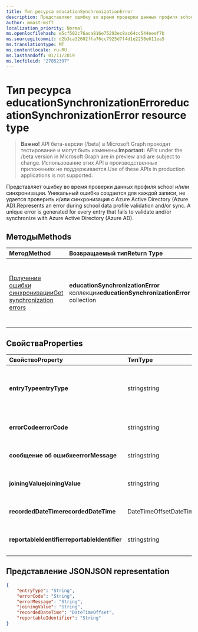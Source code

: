 ```yaml
---
title: Тип ресурса educationSynchronizationError
description: Представляет ошибку во время проверки данных профиля school и/или синхронизации. Уникальный ошибка создается для каждой записи, не удается проверить и/или синхронизация с Azure Active Directory (Azure AD).
author: mmast-msft
localization_priority: Normal
ms.openlocfilehash: e5cf502c76aca816e75293ec8ac64cc544eeef7b
ms.sourcegitcommit: d2b3ca32602ffa76cc7925d7f4d1e2258e611ea5
ms.translationtype: MT
ms.contentlocale: ru-RU
ms.lasthandoff: 01/11/2019
ms.locfileid: "27852397"
---
```

# <a name="educationsynchronizationerror-resource-type"></a><span data-ttu-id="277b1-103">Тип ресурса educationSynchronizationError</span><span class="sxs-lookup"><span data-stu-id="277b1-103">educationSynchronizationError resource type</span></span>

> <span data-ttu-id="277b1-104">**Важно!** API бета-версии (/beta) в Microsoft Graph проходят тестирование и могут быть изменены.</span><span class="sxs-lookup"><span data-stu-id="277b1-104">**Important:** APIs under the /beta version in Microsoft Graph are in preview and are subject to change.</span></span> <span data-ttu-id="277b1-105">Использование этих API в производственных приложениях не поддерживается.</span><span class="sxs-lookup"><span data-stu-id="277b1-105">Use of these APIs in production applications is not supported.</span></span>

<span data-ttu-id="277b1-106">Представляет ошибку во время проверки данных профиля school и/или синхронизации. Уникальный ошибка создается для каждой записи, не удается проверить и/или синхронизация с Azure Active Directory (Azure AD).</span><span class="sxs-lookup"><span data-stu-id="277b1-106">Represents an error during school data profile validation and/or sync. A unique error is generated for every entry that fails to validate and/or synchronize with Azure Active Directory (Azure AD).</span></span>

## <a name="methods"></a><span data-ttu-id="277b1-107">Методы</span><span class="sxs-lookup"><span data-stu-id="277b1-107">Methods</span></span>

| <span data-ttu-id="277b1-108">Метод</span><span class="sxs-lookup"><span data-stu-id="277b1-108">Method</span></span> | <span data-ttu-id="277b1-109">Возвращаемый тип</span><span class="sxs-lookup"><span data-stu-id="277b1-109">Return Type</span></span> | <span data-ttu-id="277b1-110">Описание</span><span class="sxs-lookup"><span data-stu-id="277b1-110">Description</span></span> |
|:-|:-|:-|
| [<span data-ttu-id="277b1-111">Получение ошибки синхронизации</span><span class="sxs-lookup"><span data-stu-id="277b1-111">Get synchronization errors</span></span>](../api/educationsynchronizationerrors-get.md) | <span data-ttu-id="277b1-112">**educationSynchronizationError** коллекции</span><span class="sxs-lookup"><span data-stu-id="277b1-112">**educationSynchronizationError** collection</span></span>| <span data-ttu-id="277b1-113">Возвращает список ошибок синхронизации службы, связанные с профилем.</span><span class="sxs-lookup"><span data-stu-id="277b1-113">Returns the list of synchronization errors associated with a profile.</span></span> |

## <a name="properties"></a><span data-ttu-id="277b1-114">Свойства</span><span class="sxs-lookup"><span data-stu-id="277b1-114">Properties</span></span>

| <span data-ttu-id="277b1-115">Свойство</span><span class="sxs-lookup"><span data-stu-id="277b1-115">Property</span></span> | <span data-ttu-id="277b1-116">Тип</span><span class="sxs-lookup"><span data-stu-id="277b1-116">Type</span></span> | <span data-ttu-id="277b1-117">Описание</span><span class="sxs-lookup"><span data-stu-id="277b1-117">Description</span></span> |
|:-|:-|:-|
| <span data-ttu-id="277b1-118">**entryType**</span><span class="sxs-lookup"><span data-stu-id="277b1-118">**entryType**</span></span> | <span data-ttu-id="277b1-119">string</span><span class="sxs-lookup"><span data-stu-id="277b1-119">string</span></span> |  <span data-ttu-id="277b1-120">Представляет сущности синхронизации (школа, раздел, учебы, преподаватель).</span><span class="sxs-lookup"><span data-stu-id="277b1-120">Represents the sync entity (school, section, student, teacher).</span></span>       |
| <span data-ttu-id="277b1-121">**errorCode**</span><span class="sxs-lookup"><span data-stu-id="277b1-121">**errorCode**</span></span> | <span data-ttu-id="277b1-122">string</span><span class="sxs-lookup"><span data-stu-id="277b1-122">string</span></span> |  <span data-ttu-id="277b1-123">Представляет код ошибки для этой ошибки.</span><span class="sxs-lookup"><span data-stu-id="277b1-123">Represents the error code for this error.</span></span>         |
| <span data-ttu-id="277b1-124">**сообщение об ошибке**</span><span class="sxs-lookup"><span data-stu-id="277b1-124">**errorMessage**</span></span> | <span data-ttu-id="277b1-125">string</span><span class="sxs-lookup"><span data-stu-id="277b1-125">string</span></span> |  <span data-ttu-id="277b1-126">Содержит описание ошибки.</span><span class="sxs-lookup"><span data-stu-id="277b1-126">Contains a description of the error.</span></span>        |
| <span data-ttu-id="277b1-127">**joiningValue**</span><span class="sxs-lookup"><span data-stu-id="277b1-127">**joiningValue**</span></span> | <span data-ttu-id="277b1-128">string</span><span class="sxs-lookup"><span data-stu-id="277b1-128">string</span></span> |  <span data-ttu-id="277b1-129">Уникальный идентификатор для записи.</span><span class="sxs-lookup"><span data-stu-id="277b1-129">The unique identifier for the entry.</span></span>         |
| <span data-ttu-id="277b1-130">**recordedDateTime**</span><span class="sxs-lookup"><span data-stu-id="277b1-130">**recordedDateTime**</span></span> | <span data-ttu-id="277b1-131">DateTimeOffset</span><span class="sxs-lookup"><span data-stu-id="277b1-131">DateTimeOffset</span></span> | <span data-ttu-id="277b1-132">Время возникновения этой ошибки.</span><span class="sxs-lookup"><span data-stu-id="277b1-132">The time of occurrence of this error.</span></span>         |
| <span data-ttu-id="277b1-133">**reportableIdentifier**</span><span class="sxs-lookup"><span data-stu-id="277b1-133">**reportableIdentifier**</span></span> | <span data-ttu-id="277b1-134">string</span><span class="sxs-lookup"><span data-stu-id="277b1-134">string</span></span> | <span data-ttu-id="277b1-135">Идентификатор элемента в этой записи об ошибках.</span><span class="sxs-lookup"><span data-stu-id="277b1-135">The identifier of this error entry.</span></span>       |

## <a name="json-representation"></a><span data-ttu-id="277b1-136">Представление JSON</span><span class="sxs-lookup"><span data-stu-id="277b1-136">JSON representation</span></span>
<!-- {
  "blockType": "resource",
  "optionalProperties": [

  ],
  "@odata.type": "#microsoft.graph.educationSynchronizationError"
}-->

```json
{
    "entryType": "String",
    "errorCode": "String",
    "errorMessage": "String",
    "joiningValue": "String",
    "recordedDateTime": "DateTimeOffset",
    "reportableIdentifier": "String"
}
```
